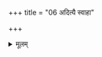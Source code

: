 +++
title = "06 अदित्यै स्वाहा"

+++


<details><summary>मूलम्</summary>

अदि॑त्यै॒ स्वाहा॒ पुन॑र्वसुभ्यां॒ स्वाहा॑, भूत्यै॒ स्वाहा॒ प्रजा॑त्यै॒ स्वाहा॑ ॥31॥
</details>